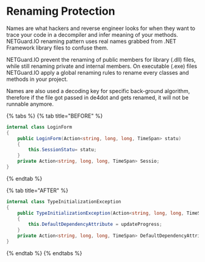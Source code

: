 # Renaming Protection

Names are what hackers and reverse engineer looks for when they want to trace your code in a decompiler and infer meaning of your methods. NETGuard.IO renaming pattern uses real names grabbed from .NET Framework library files to confuse them. 

NETGuard.IO prevent the renaming of public members for library \(.dll\) files, while still renaming private and internal members. On executable \(.exe\) files NETGuard.IO apply a global renaming rules to rename every classes and methods in your project. 

Names are also used a decoding key for specific back-ground algorithm, therefore if the file got passed in de4dot and gets renamed, it will not be runnable anymore.

{% tabs %}
{% tab title="BEFORE" %}
```csharp
internal class LoginForm
{
	public LoginForm(Action<string, long, long, TimeSpan> statu)
	{
		this.SessionStatu= statu;
	}
	private Action<string, long, long, TimeSpan> Sessio;
}
```
{% endtab %}

{% tab title="AFTER" %}
```csharp
internal class TypeInitializationException
{
	public TypeInitializationException(Action<string, long, long, TimeSpan> updateProgress)
	{
		this.DefaultDependencyAttribute = updateProgress;
	}
	private Action<string, long, long, TimeSpan> DefaultDependencyAttribute;
}
```
{% endtab %}
{% endtabs %}


